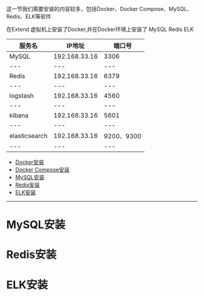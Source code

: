 这一节我们需要安装的内容较多，包括Docker、Docker Compose、MySQL、Redis、ELK等软件

在Extend 虚拟机上安装了Docker,并在Docker环境上安装了 MySQL Redis  ELK

服务名	|IP地址	|端口号|
---|---|---|
MySQL	|192.168.33.16|	3306|
---|---|---|
Redis	|192.168.33.16|	6379|
---|---|---|
logstash	|192.168.33.16|	4560|
---|---|---|
kibana	|192.168.33.16|	5601|
---|---|---|
elasticsearch	|192.168.33.16|	9200、9300|
---|---|---|

* [Docker安装](https://github.com/stevenli91748/Engineering-special/blob/master/Docker/docker%20for%20linux/README.md)
* [Docker Compose安装](https://github.com/stevenli91748/Engineering-special/blob/master/Docker/Docker%20Compose%E5%AE%89%E8%A3%85/Docker%20Compose%E5%AE%89%E8%A3%85.md)
* [MySQL安装](#MySQL安装)
* [Redis安装](#Redis安装)
* [ELK安装](#ELK安装)

---



# MySQL安装
# Redis安装
# ELK安装

